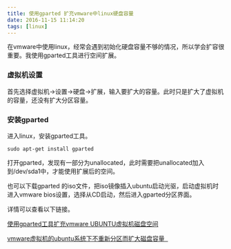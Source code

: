 ```yaml
---
title: 使用gparted 扩充vmware中linux硬盘容量
date: 2016-11-15 11:14:20
tags: [linux]
---
```


在vmware中使用linux，经常会遇到初始化硬盘容量不够的情况，所以学会扩容很重要。我使用gparted工具进行空间扩展。

### 虚拟机设置

首先选择虚拟机->设置->硬盘->扩展，输入要扩大的容量。此时只是扩大了虚拟机的容量，还没有扩大分区容量。

### 安装gparted

进入linux，安装gparted工具。

```shell
sudo apt-get install gparted
```

打开gparted，发现有一部分为unallocated，此时需要把unallocated加入到/dev/sda1中，才能使用扩展后的空间。

也可以下载gparted 的iso文件，把iso镜像插入ubuntu启动光驱，启动虚拟机时进入vmware bios设置，选择从CD启动，然后进入gparted分区界面。

详情可以查看以下链接。

[使用gparted工具扩充vmware UBUNTU虚拟机磁盘空间](http://www.linuxdiyf.com/linux/23533.html)

[vmware虚拟机的ubuntu系统下不重新分区而扩大磁盘容量  ](http://blog.163.com/squall_smile/blog/static/60349840201362885726180/)